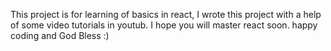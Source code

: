 This project is for learning of basics in react, 
I wrote this project with a help of some video tutorials in youtub.
I hope you will master react soon. happy coding and God Bless :)